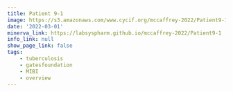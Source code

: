 ```yaml
---
title: Patient 9-1
image: https://s3.amazonaws.com/www.cycif.org/mccaffrey-2022/Patient9-1/CD45_13__CD45/0_0_0.jpg
date: '2022-03-01'
minerva_link: https://labsyspharm.github.io/mccaffrey-2022/Patient9-1
info_link: null
show_page_link: false
tags:
    - tuberculosis
    - gatesfoundation
    - MIBI
    - overview
---
```

